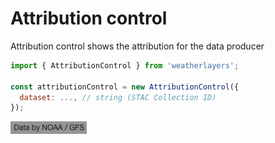 # Attribution control

Attribution control shows the attribution for the data producer

```javascript
import { AttributionControl } from 'weatherlayers';

const attributionControl = new AttributionControl({
  dataset: ..., // string (STAC Collection ID)
});
```

![](../../../.gitbook/assets/attribution-control.png)
